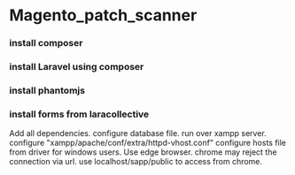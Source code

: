 # Magento_patch_scanner
### install composer
### install Laravel using composer
### install phantomjs
### install forms from laracollective
Add all dependencies. configure database file.
run over xampp server. configure "xampp/apache/conf/extra/httpd-vhost.conf"
configure hosts file from driver for windows users.
Use edge browser. chrome may reject the connection via url.
use localhost/sapp/public to access from chrome.
